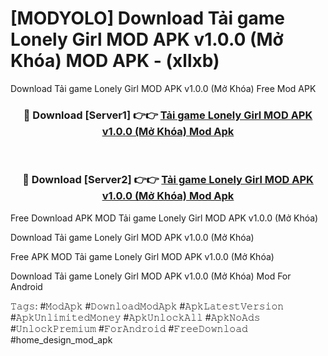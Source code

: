 # [MODYOLO] Download Tải game Lonely Girl MOD APK v1.0.0 (Mở Khóa) MOD APK - (xllxb)
Download Tải game Lonely Girl MOD APK v1.0.0 (Mở Khóa) Free Mod APK

<div align="center">
<h3>🔴 Download [Server1] 👉👉 <a href="https://apk-comot.site?title=Tải_game_Lonely_Girl_MOD_APK_v1.0.0_(Mở_Khóa)">Tải game Lonely Girl MOD APK v1.0.0 (Mở Khóa) Mod Apk</a></h3><br>

<h3>🔴 Download [Server2] 👉👉 <a href="https://apk-comot.site?title=Tải_game_Lonely_Girl_MOD_APK_v1.0.0_(Mở_Khóa)">Tải game Lonely Girl MOD APK v1.0.0 (Mở Khóa) Mod Apk</a></h3>
</div>


Free Download APK MOD Tải game Lonely Girl MOD APK v1.0.0 (Mở Khóa)

Download Tải game Lonely Girl MOD APK v1.0.0 (Mở Khóa) 

Free APK MOD Tải game Lonely Girl MOD APK v1.0.0 (Mở Khóa) 

Download Tải game Lonely Girl MOD APK v1.0.0 (Mở Khóa) Mod For Android

𝚃𝚊𝚐𝚜: #𝙼𝚘𝚍𝙰𝚙𝚔 #𝙳𝚘𝚠𝚗𝚕𝚘𝚊𝚍𝙼𝚘𝚍𝙰𝚙𝚔 #𝙰𝚙𝚔𝙻𝚊𝚝𝚎𝚜𝚝𝚅𝚎𝚛𝚜𝚒𝚘𝚗 #𝙰𝚙𝚔𝚄𝚗𝚕𝚒𝚖𝚒𝚝𝚎𝚍𝙼𝚘𝚗𝚎𝚢 #𝙰𝚙𝚔𝚄𝚗𝚕𝚘𝚌𝚔𝙰𝚕𝚕 #𝙰𝚙𝚔𝙽𝚘𝙰𝚍𝚜 #𝚄𝚗𝚕𝚘𝚌𝚔𝙿𝚛𝚎𝚖𝚒𝚞𝚖 #𝙵𝚘𝚛𝙰𝚗𝚍𝚛𝚘𝚒𝚍 #𝙵𝚛𝚎𝚎𝙳𝚘𝚠𝚗𝚕𝚘𝚊𝚍 #home_design_mod_apk